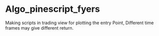 # Algo_pinescript_fyers


Making scripts in trading view for plotting the entry Point, Different time frames may give different return.

